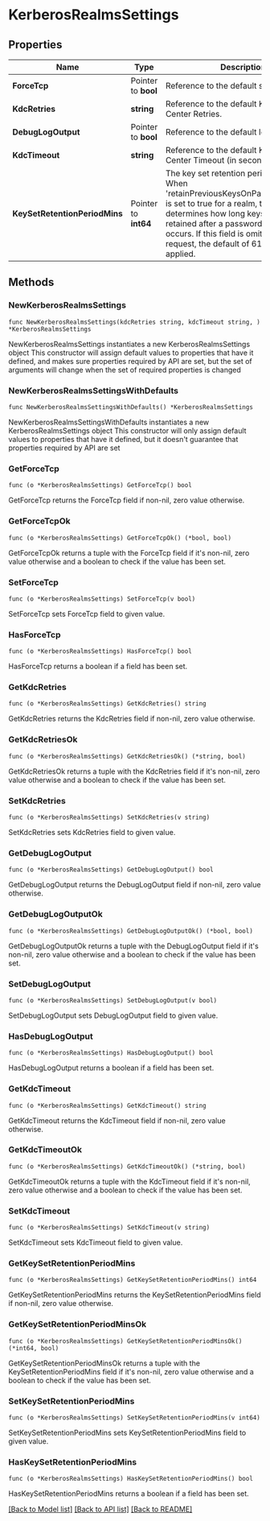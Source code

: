 # KerberosRealmsSettings

## Properties

Name | Type | Description | Notes
------------ | ------------- | ------------- | -------------
**ForceTcp** | Pointer to **bool** | Reference to the default security. | [optional] 
**KdcRetries** | **string** | Reference to the default Key Distribution Center Retries. | 
**DebugLogOutput** | Pointer to **bool** | Reference to the default logging. | [optional] 
**KdcTimeout** | **string** | Reference to the default Key Distribution Center Timeout (in seconds). | 
**KeySetRetentionPeriodMins** | Pointer to **int64** | The key set retention period in minutes. When &#39;retainPreviousKeysOnPasswordChange&#39; is set to true for a realm, this setting determines how long keys will be retained after a password change occurs. If this field is omitted in a PUT request, the default of 610 minutes is applied. | [optional] 

## Methods

### NewKerberosRealmsSettings

`func NewKerberosRealmsSettings(kdcRetries string, kdcTimeout string, ) *KerberosRealmsSettings`

NewKerberosRealmsSettings instantiates a new KerberosRealmsSettings object
This constructor will assign default values to properties that have it defined,
and makes sure properties required by API are set, but the set of arguments
will change when the set of required properties is changed

### NewKerberosRealmsSettingsWithDefaults

`func NewKerberosRealmsSettingsWithDefaults() *KerberosRealmsSettings`

NewKerberosRealmsSettingsWithDefaults instantiates a new KerberosRealmsSettings object
This constructor will only assign default values to properties that have it defined,
but it doesn't guarantee that properties required by API are set

### GetForceTcp

`func (o *KerberosRealmsSettings) GetForceTcp() bool`

GetForceTcp returns the ForceTcp field if non-nil, zero value otherwise.

### GetForceTcpOk

`func (o *KerberosRealmsSettings) GetForceTcpOk() (*bool, bool)`

GetForceTcpOk returns a tuple with the ForceTcp field if it's non-nil, zero value otherwise
and a boolean to check if the value has been set.

### SetForceTcp

`func (o *KerberosRealmsSettings) SetForceTcp(v bool)`

SetForceTcp sets ForceTcp field to given value.

### HasForceTcp

`func (o *KerberosRealmsSettings) HasForceTcp() bool`

HasForceTcp returns a boolean if a field has been set.

### GetKdcRetries

`func (o *KerberosRealmsSettings) GetKdcRetries() string`

GetKdcRetries returns the KdcRetries field if non-nil, zero value otherwise.

### GetKdcRetriesOk

`func (o *KerberosRealmsSettings) GetKdcRetriesOk() (*string, bool)`

GetKdcRetriesOk returns a tuple with the KdcRetries field if it's non-nil, zero value otherwise
and a boolean to check if the value has been set.

### SetKdcRetries

`func (o *KerberosRealmsSettings) SetKdcRetries(v string)`

SetKdcRetries sets KdcRetries field to given value.


### GetDebugLogOutput

`func (o *KerberosRealmsSettings) GetDebugLogOutput() bool`

GetDebugLogOutput returns the DebugLogOutput field if non-nil, zero value otherwise.

### GetDebugLogOutputOk

`func (o *KerberosRealmsSettings) GetDebugLogOutputOk() (*bool, bool)`

GetDebugLogOutputOk returns a tuple with the DebugLogOutput field if it's non-nil, zero value otherwise
and a boolean to check if the value has been set.

### SetDebugLogOutput

`func (o *KerberosRealmsSettings) SetDebugLogOutput(v bool)`

SetDebugLogOutput sets DebugLogOutput field to given value.

### HasDebugLogOutput

`func (o *KerberosRealmsSettings) HasDebugLogOutput() bool`

HasDebugLogOutput returns a boolean if a field has been set.

### GetKdcTimeout

`func (o *KerberosRealmsSettings) GetKdcTimeout() string`

GetKdcTimeout returns the KdcTimeout field if non-nil, zero value otherwise.

### GetKdcTimeoutOk

`func (o *KerberosRealmsSettings) GetKdcTimeoutOk() (*string, bool)`

GetKdcTimeoutOk returns a tuple with the KdcTimeout field if it's non-nil, zero value otherwise
and a boolean to check if the value has been set.

### SetKdcTimeout

`func (o *KerberosRealmsSettings) SetKdcTimeout(v string)`

SetKdcTimeout sets KdcTimeout field to given value.


### GetKeySetRetentionPeriodMins

`func (o *KerberosRealmsSettings) GetKeySetRetentionPeriodMins() int64`

GetKeySetRetentionPeriodMins returns the KeySetRetentionPeriodMins field if non-nil, zero value otherwise.

### GetKeySetRetentionPeriodMinsOk

`func (o *KerberosRealmsSettings) GetKeySetRetentionPeriodMinsOk() (*int64, bool)`

GetKeySetRetentionPeriodMinsOk returns a tuple with the KeySetRetentionPeriodMins field if it's non-nil, zero value otherwise
and a boolean to check if the value has been set.

### SetKeySetRetentionPeriodMins

`func (o *KerberosRealmsSettings) SetKeySetRetentionPeriodMins(v int64)`

SetKeySetRetentionPeriodMins sets KeySetRetentionPeriodMins field to given value.

### HasKeySetRetentionPeriodMins

`func (o *KerberosRealmsSettings) HasKeySetRetentionPeriodMins() bool`

HasKeySetRetentionPeriodMins returns a boolean if a field has been set.


[[Back to Model list]](../README.md#documentation-for-models) [[Back to API list]](../README.md#documentation-for-api-endpoints) [[Back to README]](../README.md)


